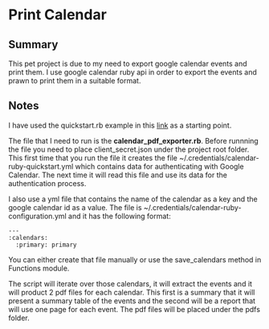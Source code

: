 # Print Calendar

## Summary

This pet project is due to my need to export google calendar events and print 
them. I use google calendar ruby api in order to export the events and prawn to 
print them in a suitable format.

## Notes

I have used the quickstart.rb example in this 
[link](https://developers.google.com/google-apps/calendar/quickstart/ruby) as a 
starting point.

The file that I need to run is the **calendar_pdf_exporter.rb**. Before runnning
the file you need to place client_secret.json under the project root folder.
This first time that you run the file it creates the file 
~/.credentials/calendar-ruby-quickstart.yml which contains data for 
authenticating with Google Calendar. The next time it will read this file and use
its data for the authentication process.

I also use a yml file that contains the name of the calendar as a key and the 
google calendar id as a value. The file is 
~/.credentials/calendar-ruby-configuration.yml and it has the following format:
 
```
---
:calendars:
  :primary: primary
```

You can either create that file manually or use the save_calendars method in 
Functions module.

The script will iterate over those calendars, it will extract the events and it
will product 2 pdf files for each calendar. This first is a summary that it will
present a summary table of the events and the second will be a report that will
use one page for each event. The pdf files will be placed under the pdfs folder.
